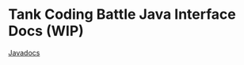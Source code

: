 # Tank Coding Battle Java Interface Docs (WIP)

[Javadocs](https://zwazel-teaching-projects.github.io/tank-coding-battle-java-interface/javadoc/)
